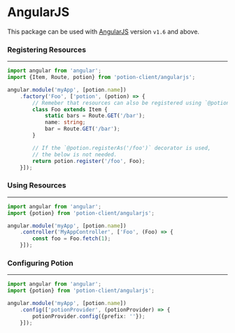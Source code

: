 # AngularJS

This package can be used with [AngularJS](https://angularjs.org) version `v1.6` and above.


### Registering Resources
-------------------------
```ts
import angular from 'angular';
import {Item, Route, potion} from 'potion-client/angularjs';

angular.module('myApp', [potion.name])
    .factory('Foo', ['potion', (potion) => {
        // Remeber that resources can also be registered using `@potion.registerAs('/foo')`
        class Foo extends Item {
            static bars = Route.GET('/bar');
            name: string;
            bar = Route.GET('/bar');
        }

        // If the `@potion.registerAs('/foo')` decorator is used,
        // the below is not needed.
        return potion.register('/foo', Foo);
    }]);
```


### Using Resources
-------------------
```ts
import angular from 'angular';
import {potion} from 'potion-client/angularjs';

angular.module('myApp', [potion.name])
    .controller('MyAppController', ['Foo', (Foo) => {
        const foo = Foo.fetch(1);
    }]);
```


### Configuring Potion
----------------------
```ts
import angular from 'angular';
import {potion} from 'potion-client/angularjs';

angular.module('myApp', [potion.name])
    .config(['potionProvider', (potionProvider) => {
    	potionProvider.config({prefix: ''});
    }]);
```
